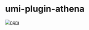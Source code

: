 # umi-plugin-athena

[![npm](https://img.shields.io/npm/v/umi-plugin-athena?style=for-the-badge)](https://www.npmjs.com/package/umi-plugin-athena)
